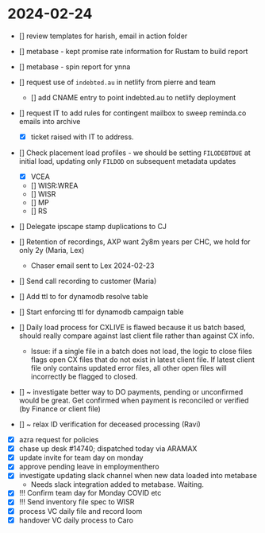 # 2024-02-24



- [] review templates for harish, email in action folder

- [] metabase - kept promise rate information for Rustam to build report
- [] metabase - spin report for ynna

- [] request use of `indebted.au` in netlify from pierre and team
  - [] add CNAME entry to point indebted.au to netlify deployment

- [] request IT to add rules for contingent mailbox to sweep reminda.co emails into archive
  - [x] ticket raised with IT to address.

- [] Check placement load profiles - we should be setting `FILODEBTDUE` at initial load, updating only `FILDOD` on subsequent metadata updates
  - [x] VCEA 
  - [] WISR:WREA
  - [] WISR
  - [] MP
  - [] RS
- [] Delegate ipscape stamp duplications to CJ
- [] Retention of recordings, AXP want 2y8m years per CHC, we hold for only 2y (Maria, Lex) 
  - Chaser email sent to Lex 2024-02-23
- [] Send call recording to customer (Maria)

- [] Add ttl to for dynamodb resolve table
- [] Start enforcing ttl for dynamodb campaign table

- [] Daily load process for CXLIVE is flawed because it us batch based, should really compare against last client file rather than against CX info. 
  - Issue: if a single file in a batch does not load, the logic to close files flags open CX files that do not exist in latest client file. If latest client file only contains updated error files, all other open files will incorrectly be flagged to closed.
- [] ~ investigate better way to DO payments, pending or unconfirmed would be great. Get confirmed when payment is reconciled or verified (by Finance or client file)
- [] ~ relax ID verification for deceased processing (Ravi)

- [x] azra request for policies
- [x] chase up desk #14740; dispatched today via ARAMAX
- [x] update invite for team day on monday
- [x] approve pending leave in employmenthero
- [x] investigate updating slack channel when new data loaded into metabase
  - Needs slack integration added to metabase. Waiting.
- [x] !!! Confirm team day for Monday COVID etc
- [x] !!! Send inventory file spec to WISR
- [x] process VC daily file and record loom
- [x] handover VC daily process to Caro